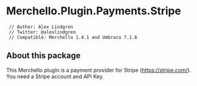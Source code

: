 # Merchello.Plugin.Payments.Stripe

     // Author: Alex Lindgren
     // Twitter: @alexlindgren
     // Compatible: Merchello 1.4.1 and Umbraco 7.1.6

## About this package

This Merchello plugin is a payment provider for Stripe (https://stripe.com/).  You need a Stripe account and API Key.

